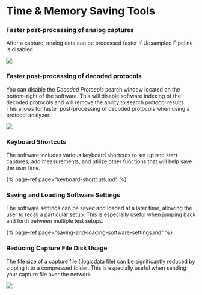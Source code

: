 # Time & Memory Saving Tools

### **Faster post-processing of analog captures**

After a capture, analog data can be processed faster if Upsampled Pipeline is disabled. 

![](https://trello-attachments.s3.amazonaws.com/55f0ad9685db3c82f0f3aeba/5ae8f9a7fe9ae4449cf2613e/0a4c1c9271cc3188f3577ebf8b5e535d/uncheck-pipeline.png)

### **Faster post-processing of decoded protocols**

You can disable the _Decoded Protocols_ search window located on the bottom-right of the software. This will disable software indexing of the decoded protocols and will remove the ability to search protocol results. This allows for faster post-processing of decoded protocols when using a protocol analyzer. 

![](https://trello-attachments.s3.amazonaws.com/55f0ad9685db3c82f0f3aeba/5ae8f9a7fe9ae4449cf2613e/271bf7db669c6c04936eeab6c52e0564/uncheck-decoded-prot.png)

### **Keyboard Shortcuts**

The software includes various keyboard shortcuts to set up and start captures, add measurements, and utilize other functions that will help save the user time.

{% page-ref page="keyboard-shortcuts.md" %}

### **Saving and Loading Software Settings**

The software settings can be saved and loaded at a later time, allowing the user to recall a particular setup. This is especially useful when jumping back and forth between multiple test setups.

{% page-ref page="saving-and-loading-software-settings.md" %}

### **Reducing Capture File Disk Usage**

The file size of a capture file \(.logicdata file\) can be significantly reduced by zipping it to a compressed folder. This is especially useful when sending your capture file over the network. 

![](https://trello-attachments.s3.amazonaws.com/55f0ad9685db3c82f0f3aeba/5ae8f9a7fe9ae4449cf2613e/e3f344e5ac5ab73f27c052c746e207c3/zipped-capture.png)

